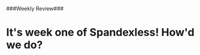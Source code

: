 ###Weekly Review###

It's week one of Spandexless! How'd we do? 
===========================================



